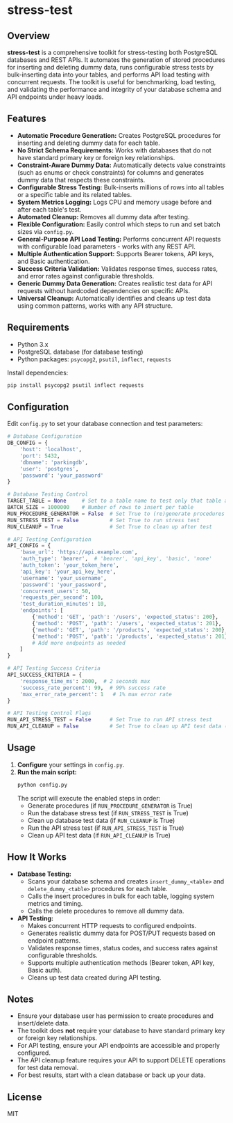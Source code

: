 # stress-test

## Overview

**stress-test** is a comprehensive toolkit for stress-testing both PostgreSQL databases and REST APIs. It automates the generation of stored procedures for inserting and deleting dummy data, runs configurable stress tests by bulk-inserting data into your tables, and performs API load testing with concurrent requests. The toolkit is useful for benchmarking, load testing, and validating the performance and integrity of your database schema and API endpoints under heavy loads.

## Features
- **Automatic Procedure Generation:** Creates PostgreSQL procedures for inserting and deleting dummy data for each table.
- **No Strict Schema Requirements:** Works with databases that do not have standard primary key or foreign key relationships.
- **Constraint-Aware Dummy Data:** Automatically detects value constraints (such as enums or check constraints) for columns and generates dummy data that respects these constraints.
- **Configurable Stress Testing:** Bulk-inserts millions of rows into all tables or a specific table and its related tables.
- **System Metrics Logging:** Logs CPU and memory usage before and after each table's test.
- **Automated Cleanup:** Removes all dummy data after testing.
- **Flexible Configuration:** Easily control which steps to run and set batch sizes via `config.py`.
- **General-Purpose API Load Testing:** Performs concurrent API requests with configurable load parameters - works with any REST API.
- **Multiple Authentication Support:** Supports Bearer tokens, API keys, and Basic authentication.
- **Success Criteria Validation:** Validates response times, success rates, and error rates against configurable thresholds.
- **Generic Dummy Data Generation:** Creates realistic test data for API requests without hardcoded dependencies on specific APIs.
- **Universal Cleanup:** Automatically identifies and cleans up test data using common patterns, works with any API structure.

## Requirements
- Python 3.x
- PostgreSQL database (for database testing)
- Python packages: `psycopg2`, `psutil`, `inflect`, `requests`

Install dependencies:
```bash
pip install psycopg2 psutil inflect requests
```

## Configuration
Edit `config.py` to set your database connection and test parameters:

```python
# Database Configuration
DB_CONFIG = {
    'host': 'localhost',
    'port': 5432,
    'dbname': 'parkingdb',
    'user': 'postgres',
    'password': 'your_password'
}

# Database Testing Control
TARGET_TABLE = None     # Set to a table name to test only that table and its relations, or None for all tables.
BATCH_SIZE = 1000000    # Number of rows to insert per table
RUN_PROCEDURE_GENERATOR = False  # Set True to (re)generate procedures
RUN_STRESS_TEST = False          # Set True to run stress test
RUN_CLEANUP = True               # Set True to clean up after test

# API Testing Configuration
API_CONFIG = {
    'base_url': 'https://api.example.com',
    'auth_type': 'bearer',  # 'bearer', 'api_key', 'basic', 'none'
    'auth_token': 'your_token_here',
    'api_key': 'your_api_key_here',
    'username': 'your_username',
    'password': 'your_password',
    'concurrent_users': 50,
    'requests_per_second': 100,
    'test_duration_minutes': 10,
    'endpoints': [
        {'method': 'GET', 'path': '/users', 'expected_status': 200},
        {'method': 'POST', 'path': '/users', 'expected_status': 201},
        {'method': 'GET', 'path': '/products', 'expected_status': 200},
        {'method': 'POST', 'path': '/products', 'expected_status': 201},
        # Add more endpoints as needed
    ]
}

# API Testing Success Criteria
API_SUCCESS_CRITERIA = {
    'response_time_ms': 2000,  # 2 seconds max
    'success_rate_percent': 99,  # 99% success rate
    'max_error_rate_percent': 1   # 1% max error rate
}

# API Testing Control Flags
RUN_API_STRESS_TEST = False      # Set True to run API stress test
RUN_API_CLEANUP = False          # Set True to clean up API test data (if applicable)
```

## Usage
1. **Configure** your settings in `config.py`.
2. **Run the main script:**
   ```bash
   python config.py
   ```
   The script will execute the enabled steps in order:
   - Generate procedures (if `RUN_PROCEDURE_GENERATOR` is True)
   - Run the database stress test (if `RUN_STRESS_TEST` is True)
   - Clean up database test data (if `RUN_CLEANUP` is True)
   - Run the API stress test (if `RUN_API_STRESS_TEST` is True)
   - Clean up API test data (if `RUN_API_CLEANUP` is True)

## How It Works
- **Database Testing:**
  - Scans your database schema and creates `insert_dummy_<table>` and `delete_dummy_<table>` procedures for each table.
  - Calls the insert procedures in bulk for each table, logging system metrics and timing.
  - Calls the delete procedures to remove all dummy data.
- **API Testing:**
  - Makes concurrent HTTP requests to configured endpoints.
  - Generates realistic dummy data for POST/PUT requests based on endpoint patterns.
  - Validates response times, status codes, and success rates against configurable thresholds.
  - Supports multiple authentication methods (Bearer token, API key, Basic auth).
  - Cleans up test data created during API testing.

## Notes
- Ensure your database user has permission to create procedures and insert/delete data.
- The toolkit does **not** require your database to have standard primary key or foreign key relationships.
- For API testing, ensure your API endpoints are accessible and properly configured.
- The API cleanup feature requires your API to support DELETE operations for test data removal.
- For best results, start with a clean database or back up your data.

## License
MIT

